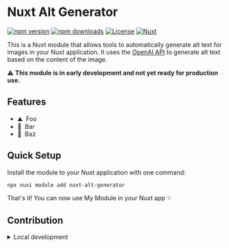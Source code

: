 # Nuxt Alt Generator

[![npm version][npm-version-src]][npm-version-href]
[![npm downloads][npm-downloads-src]][npm-downloads-href]
[![License][license-src]][license-href]
[![Nuxt][nuxt-src]][nuxt-href]

This is a Nuxt module that allows tools to automatically generate alt text for images in your Nuxt application.
It uses the [OpenAI API](https://platform.openai.com/docs/api-reference/images/generate) to generate alt text based on the content of the image.

⚠️ **This module is in early development and not yet ready for production use.**

## Features

<!-- Highlight some of the features your module provide here -->
- ⛰ &nbsp;Foo
- 🚠 &nbsp;Bar
- 🌲 &nbsp;Baz

## Quick Setup

Install the module to your Nuxt application with one command:

```bash
npx nuxi module add nuxt-alt-generator
```

That's it! You can now use My Module in your Nuxt app ✨


## Contribution

<details>
  <summary>Local development</summary>
  
  ```bash
  # Install dependencies
  npm install
  
  # Generate type stubs
  npm run dev:prepare
  
  # Develop with the playground
  npm run dev
  
  # Build the playground
  npm run dev:build
  
  # Run ESLint
  npm run lint
  
  # Run Vitest
  npm run test
  npm run test:watch
  
  # Release new version
  npm run release
  ```

</details>


<!-- Badges -->
[npm-version-src]: https://img.shields.io/npm/v/nuxt-alt-generator/latest.svg?style=flat&colorA=020420&colorB=00DC82
[npm-version-href]: https://npmjs.com/package/nuxt-alt-generator

[npm-downloads-src]: https://img.shields.io/npm/dm/nuxt-alt-generator.svg?style=flat&colorA=020420&colorB=00DC82
[npm-downloads-href]: https://npm.chart.dev/nuxt-alt-generator

[license-src]: https://img.shields.io/npm/l/nuxt-alt-generator.svg?style=flat&colorA=020420&colorB=00DC82
[license-href]: https://npmjs.com/package/nuxt-alt-generator

[nuxt-src]: https://img.shields.io/badge/Nuxt-020420?logo=nuxt.js
[nuxt-href]: https://nuxt.com
